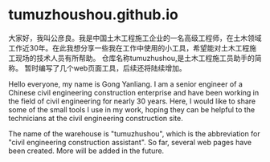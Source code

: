 # tumuzhoushou.github.io
大家好，我叫公彦良。我是中国土木工程施工企业的一名高级工程师，在土木领域工作近30年。在此我想分享一些我在工作中使用的小工具，希望能对土木工程施工现场的技术人员有所帮助。
仓库名称tumuzhushou,是土木工程施工员助手的简称。
暂时编写了几个web页面工具，后续还将陆续增加。

Hello everyone, my name is Gong Yanliang. I am a senior engineer of a Chinese civil engineering construction enterprise and have been working in the field of civil engineering for nearly 30 years. Here, I would like to share some of the small tools I use in my work, hoping they can be helpful to the technicians at the civil engineering construction site.

The name of the warehouse is "tumuzhushou", which is the abbreviation for "civil engineering construction assistant".
So far, several web pages have been created. More will be added in the future.
